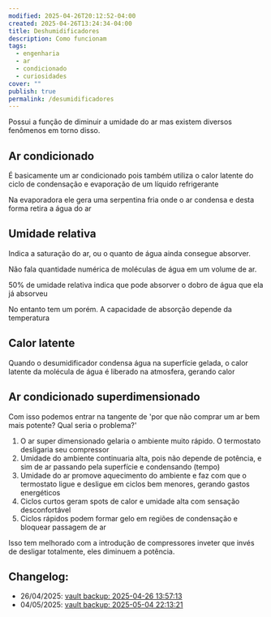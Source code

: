 ```yaml
---
modified: 2025-04-26T20:12:52-04:00
created: 2025-04-26T13:24:34-04:00
title: Deshumidificadores
description: Como funcionam
tags:
  - engenharia
  - ar
  - condicionado
  - curiosidades
cover: ""
publish: true
permalink: /desumidificadores
---
```


Possui a função de diminuir a umidade do ar mas existem diversos fenômenos em torno disso.
## Ar condicionado

É basicamente um ar condicionado pois também utiliza o calor latente do ciclo de condensação e evaporação de um líquido refrigerante

Na evaporadora ele gera uma serpentina fria onde o ar condensa e desta forma retira a água do ar

## Umidade relativa

Indica a saturação do ar, ou o quanto de água ainda consegue absorver.

Não fala quantidade numérica de moléculas de água em um volume de ar. 

50% de umidade relativa indica que pode absorver o dobro de água que ela já absorveu

No entanto tem um porém. A capacidade de absorção depende da temperatura

## Calor latente

Quando o desumidificador condensa água na superfície gelada, o calor latente da molécula de água é liberado na atmosfera, gerando calor

## Ar condicionado superdimensionado

Com isso podemos entrar na tangente de 'por que não comprar um ar bem mais potente? Qual seria o problema?'

1. O ar super dimensionado gelaria o ambiente muito rápido. O termostato desligaria seu compressor
2. Umidade do ambiente continuaria alta, pois não depende de potência, e sim de ar passando pela superfície e condensando (tempo)
3. Umidade do ar promove aquecimento do ambiente e faz com que o termostato ligue e desligue em ciclos bem menores, gerando gastos energéticos
4. Ciclos curtos geram spots de calor e umidade alta com sensação desconfortável
5. Ciclos rápidos podem formar gelo em regiões de condensação e bloquear passagem de ar

Isso tem melhorado com a introdução de compressores inveter que invés de desligar totalmente, eles diminuem a potência.
## Changelog:
 - 26/04/2025: [vault backup: 2025-04-26 13:57:13](https://github.com/bolokoz/yurio/commit/1a45790627ec9b0a2e87aec3fa64533de013850c)
 - 04/05/2025: [vault backup: 2025-05-04 22:13:21](https://github.com/bolokoz/yurio/commit/75dfdfc214190ab4915a4c7d53f9e24b4210aae4)
